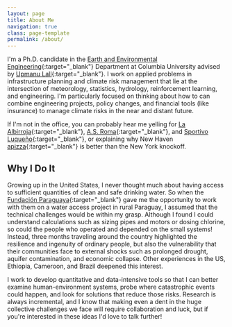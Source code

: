 ```yaml
---
layout: page
title: About Me
navigation: true
class: page-template
permalink: /about/
---
```


I'm a Ph.D. candidate in the [Earth and Environmental Engineering](https://eee.columbia.edu/){:target="_blank"} Department at Columbia University advised by [Upmanu Lall](https://columbia.edu/~ula2){:target="_blank"}.
I work on applied problems in infrastructure planning and climate risk management that lie at the intersection of meteorology, statistics, hydrology, reinforcement learning, and engineering.
I'm particularly focused on thinking about how to can combine engineering projects, policy changes, and financial tools (like insurance) to manage climate risks in the near and distant future.

If I'm not in the office, you can probably hear me yelling for [La Albirroja](https://twitter.com/albirroja?lang=en){:target="_blank"}, [A.S. Roma](https://www.chiesaditotti.com/){:target="_blank"}, and [Sportivo Luqueño](http://clubsportivoluqueno.com.py/){:target="_blank"}, or explaining why New Haven [apizza](https://www.nhregister.com/news/article/An-upcoming-film-celebrates-New-Haven-s-holy-12576171.php){:target="_blank"} is better than the New York knockoff.

## Why I Do It

Growing up in the United States, I never thought much about having access to sufficient quantities of clean and safe drinking water.
So when the [Fundación Paraguaya](http://www.fundacionparaguaya.org.py/?lang=en){:target="_blank"} gave me the opportunity to work with them on a water access project in rural Paraguay, I assumed that the technical challenges would be within my grasp.
Although I found I could understand calculations such as sizing pipes and motors or dosing chlorine, so could the people who operated and depended on the small systems!
Instead, three months traveling around the country highlighted the resilience and ingenuity of ordinary people, but also the vulnerability that their communities face to external shocks such as prolonged drought, aquifer contamination, and economic collapse.
Other experiences in the US, Ethiopia, Cameroon, and Brazil deepened this interest.

I work to develop quantitative and data-intensive tools so that I can better examine human-environment systems, probe where catastrophic events could happen, and look for solutions that reduce those risks.
Research is always incremental, and I know that making even a dent in the huge collective challenges we face will require collaboration and luck, but if you're interested in these ideas I'd love to talk further!